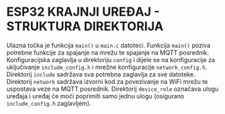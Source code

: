 # ESP32 KRAJNJI UREĐAJ - STRUKTURA DIREKTORIJA

Ulazna točka je funkcija `main()` u `main.c` datoteci. Funkcija `main()` poziva potrebne funkcije za spajanje na mrežu te spajanje na MQTT posrednik. Konfiguracijska zaglavlja u direktoriju `config` i dijele se na konfiguracije za uključivanje `include_config.h` i mrežne konfiguracije `network_config.h`. Direktorij `include` sadržava sva potrebna zaglavlja za sve datoteke. Direktorij `network` sadržava izvorni kod za povezivanje na WiFi mrežu te uspostava veze na MQTT posrednik. Direktorij `device_role` označava ulogu uređaja i uređaj će moći poprimiti samo jednu ulogu (osigurano `include_config.h` zaglavljem).